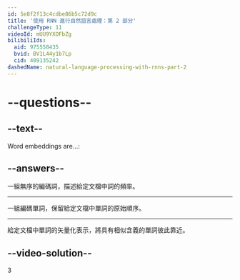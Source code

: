 ```yaml
---
id: 5e8f2f13c4cdbe86b5c72d9c
title: '使用 RNN 進行自然語言處理：第 2 部分'
challengeType: 11
videoId: mUU9YXOFbZg
bilibiliIds:
  aid: 975558435
  bvid: BV1L44y1b7Lp
  cid: 409135242
dashedName: natural-language-processing-with-rnns-part-2
---
```


# --questions--

## --text--

Word embeddings are...:

## --answers--

一組無序的編碼詞，描述給定文檔中詞的頻率。

---

一組編碼單詞，保留給定文檔中單詞的原始順序。

---

給定文檔中單詞的矢量化表示，將具有相似含義的單詞彼此靠近。

## --video-solution--

3

